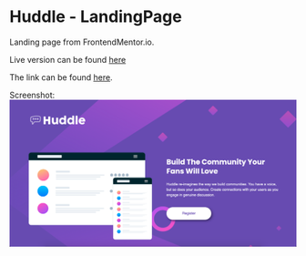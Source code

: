# Huddle - LandingPage

Landing page from FrontendMentor.io.

Live version can be found [here](https://clemhlrdt.github.io/HuddleLandingPage/)

The link can be found [here](https://www.frontendmentor.io/challenges/huddle-landing-page-679023).

Screenshot:
![alt text][screenshot]

[screenshot]: huddle-frontendmentor.png 'Huddle Landing Page'
